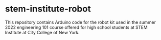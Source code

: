 # stem-institute-robot
This repository contains Arduino code for the robot kit used in the summer 2022 engineering 101 course offered for high school students at STEM Institute at City College of New York.

